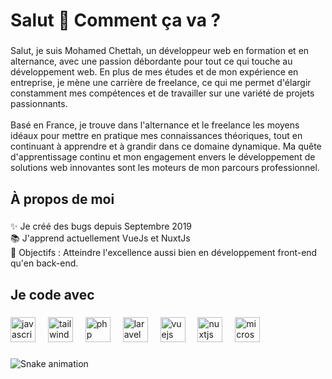 <h1 align="left">Salut 👋 Comment ça va ?</h1>

###

<p align="left">Salut, je suis Mohamed Chettah, un développeur web en formation et en alternance, avec une passion débordante pour tout ce qui touche au développement web. En plus de mes études et de mon expérience en entreprise, je mène une carrière de freelance, ce qui me permet d'élargir constamment mes compétences et de travailler sur une variété de projets passionnants.<br><br>Basé en France, je trouve dans l'alternance et le freelance les moyens idéaux pour mettre en pratique mes connaissances théoriques, tout en continuant à apprendre et à grandir dans ce domaine dynamique. Ma quête d'apprentissage continu et mon engagement envers le développement de solutions web innovantes sont les moteurs de mon parcours professionnel.</p>

###

<h2 align="left">À propos de moi</h2>

###

<p align="left">✨ Je créé des bugs depuis Septembre 2019<br>📚 J'apprend actuellement VueJs et NuxtJs<br>🎯 Objectifs : Atteindre l'excellence aussi bien en développement front-end qu'en back-end.</p>

###

<h2 align="left">Je code avec</h2>

###

<div align="left">
  <img src="https://cdn.jsdelivr.net/gh/devicons/devicon/icons/javascript/javascript-original.svg" height="40" alt="javascript logo"  />
  <img width="12" />
  <img src="https://cdn.simpleicons.org/tailwindcss/06B6D4" height="40" alt="tailwindcss logo"  />
  <img width="12" />
  <img src="https://cdn.jsdelivr.net/gh/devicons/devicon/icons/php/php-original.svg" height="40" alt="php logo"  />
  <img width="12" />
  <img src="https://cdn.jsdelivr.net/gh/devicons/devicon/icons/laravel/laravel-plain.svg" height="40" alt="laravel logo"  />
  <img width="12" />
  <img src="https://cdn.jsdelivr.net/gh/devicons/devicon/icons/vuejs/vuejs-original.svg" height="40" alt="vuejs logo"  />
  <img width="12" />
  <img src="https://cdn.jsdelivr.net/gh/devicons/devicon/icons/nuxtjs/nuxtjs-original.svg" height="40" alt="nuxtjs logo"  />
  <img width="12" />
  <img src="https://cdn.simpleicons.org/microsoftsqlserver/CC2927" height="40" alt="microsoftsqlserver logo"  />
</div>

###

<img src="https://raw.githubusercontent.com/mohamedDev69/mohamedDev69/output/snake.svg" alt="Snake animation" />

###
